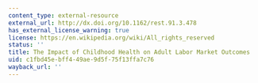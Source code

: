 ```yaml
---
content_type: external-resource
external_url: http://dx.doi.org/10.1162/rest.91.3.478
has_external_license_warning: true
license: https://en.wikipedia.org/wiki/All_rights_reserved
status: ''
title: The Impact of Childhood Health on Adult Labor Market Outcomes
uid: c1fbd45e-bff4-49ae-9d5f-75f13ffa7c76
wayback_url: ''
---
```

